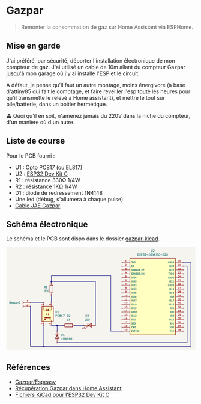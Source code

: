 # Gazpar

> Remonter la consommation de gaz sur Home Assistant via ESPHome.

## Mise en garde

J'ai préféré, par sécurité, déporter l'installation électronique de mon compteur de gaz. J'ai utilisé un cable de 10m allant du compteur Gazpar jusqu'à mon garage où j'y ai installé l'ESP et le circuit.

A défaut, je pense qu'il faut un autre montage, moins énergivore (à base d'attiny85 qui fait le comptage, et faire réveiller l'esp toute les heures pour qu'il transmette le relevé à Home assistant), et mettre le tout sur pile/batterie, dans un boitier hermétique.

⚠️ Quoi qu'il en soit, n'amenez jamais du 220V dans la niche du compteur, d'un manière où d'un autre.

## Liste de course

Pour le PCB fourni :

- U1 : Opto PC817 (ou EL817)
- U2 : [ESP32 Dev Kit C](https://www.amazon.fr/dp/B071P98VTG)
- R1 : résistance 330Ω 1/4W
- R2 : résistance 1KΩ 1/4W
- D1 : diode de redressement 1N4148
- Une led (débug, s'allumera à chaque pulse)
- [Cable JAE Gazpar](https://www.gce-electronics.com/fr/divers/1612-connecteur-jae-pour-compteur-gazpar.html)

## Schéma électronique

Le schéma et le PCB sont dispo dans le dossier [gazpar-kicad](./gazpar-kicad).

![Montage gazpar](./gazpar.png)

## Références

- [Gazpar/Espeasy](https://community.jeedom.com/t/tuto-module-gazpar-pour-espeasy/46489)
- [Récupération Gazpar dans Home Assistant](https://forum.hacf.fr/t/recuperation-telesignalisation-gazpar/5930)
- [Fichiers KiCad pour l'ESP32 Dev Kit C](https://www.snapeda.com/parts/ESP32-DEVKITC-32D/Espressif%20Systems/view-part)
